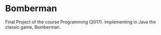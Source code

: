# Bomberman
Final Project of the course Programming (2017). Implementing in Java the classic game, Bomberman.
